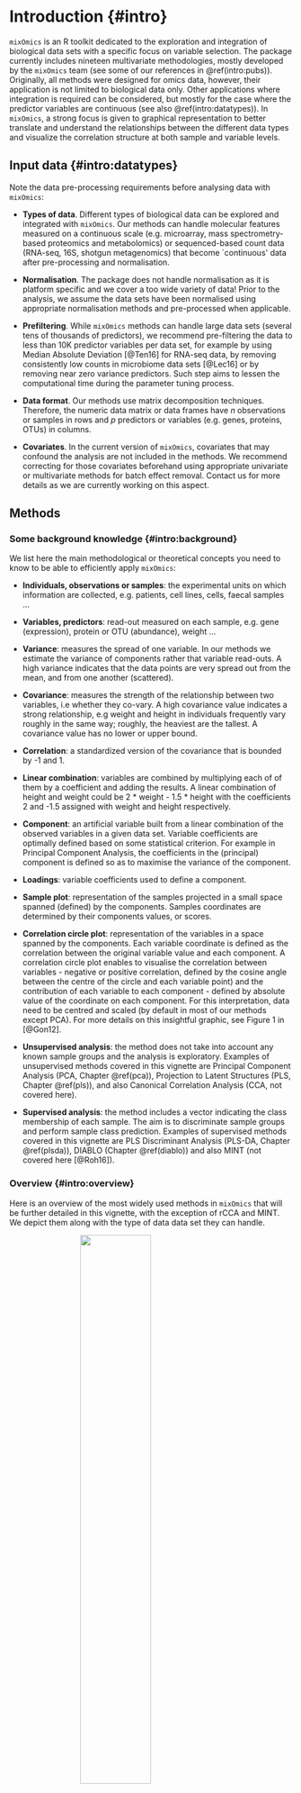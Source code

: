 





# Introduction {#intro}

`mixOmics` is an R toolkit dedicated to the exploration and integration of biological data sets with a specific focus on variable selection. The package currently includes nineteen multivariate methodologies, mostly developed by the `mixOmics` team (see some of our references in \@ref(intro:pubs)). Originally, all methods were designed for omics data, however, their application is not limited to biological data only. Other applications where integration is required can be considered, but mostly for the case where the predictor variables are continuous (see also \@ref(intro:datatypes)). 
In `mixOmics`, a strong focus is given to graphical representation to better translate and understand the relationships between the different data types and visualize the correlation structure at both sample and variable levels.

## Input data {#intro:datatypes}
Note the data pre-processing requirements before analysing data with `mixOmics`:

- **Types of data**. Different types of biological data can be explored and integrated with `mixOmics`. Our methods can handle molecular features measured on a continuous scale (e.g. microarray, mass spectrometry-based proteomics and metabolomics) or sequenced-based count data (RNA-seq, 16S, shotgun metagenomics) that become `continuous' data after pre-processing and normalisation. 


- **Normalisation**. The package does not handle normalisation as it is platform specific and we cover a too wide variety of data! Prior to the analysis, we assume the data sets have been normalised using appropriate normalisation methods and pre-processed when applicable. 

- **Prefiltering**. While `mixOmics` methods can handle large data sets (several tens of thousands of predictors), we recommend pre-filtering the data to less than 10K predictor variables per data set, for example by using Median Absolute Deviation [@Ten16] for RNA-seq data, by removing consistently low counts in microbiome data sets [@Lec16] or by removing near zero variance predictors. Such step aims to lessen the computational time during the parameter tuning process.

- **Data format**. 
Our methods use matrix decomposition techniques. Therefore, the numeric data matrix or data frames have $n$ observations or samples in rows and $p$ predictors or variables (e.g. genes, proteins, OTUs) in columns.

- **Covariates**. In the current version of `mixOmics`, covariates that may confound the analysis are not included in the methods. We recommend correcting for those covariates beforehand using appropriate univariate or multivariate methods for batch effect removal. Contact us for more details as we are currently working on this aspect.


## Methods

### Some background knowledge {#intro:background}

We list here the main methodological or theoretical concepts you need to know to be able to efficiently apply `mixOmics`:

- **Individuals, observations or samples**: the experimental units on which information are collected, e.g. patients, cell lines, cells, faecal samples ...

- **Variables, predictors**: read-out measured on each sample, e.g. gene (expression), protein or OTU (abundance), weight ... 

- **Variance**: measures the spread of one variable. In our methods we estimate the variance of components rather that variable read-outs. A high variance indicates that the data points are very spread out from the mean, and from one another (scattered). 

- **Covariance**: measures the strength of the relationship between two variables, i.e whether they co-vary. A high covariance value indicates a strong relationship, e.g weight and height in individuals frequently vary roughly in the same way; roughly, the heaviest are the tallest. A covariance value has no lower or upper bound.

- **Correlation**: a standardized version of the covariance that is bounded by -1 and 1.

- **Linear combination**: variables are combined by multiplying each of of them by a coefficient and adding the results. A linear combination of height and weight could be 2 $*$ weight - 1.5 $*$ height with the coefficients 2 and -1.5 assigned with weight and height respectively.

- **Component**: an artificial variable built from a linear combination of the observed variables in a given data set. Variable coefficients are optimally defined based on some statistical criterion. For example in Principal Component Analysis, the coefficients in the (principal) component is defined so as to maximise the variance of the component.

- **Loadings**: variable coefficients used to define a component.

- **Sample plot**: representation of the samples projected in a small space spanned (defined) by the components. Samples coordinates are determined by their components values, or scores. 

- **Correlation circle plot**: representation of the variables in a space spanned by the components. Each variable coordinate is defined as the correlation between the original variable value and each component. A correlation circle plot enables to visualise the correlation between variables - negative or positive correlation, defined by the cosine angle between the centre of the circle and each variable point) and the contribution of each variable to each component - defined by absolute value of the coordinate on each component. For this interpretation, data need to be centred and scaled (by default in most of our methods except PCA). For more details on this insightful graphic, see Figure 1 in [@Gon12]. 

- **Unsupervised analysis**: the method does not take into account any known sample groups and the analysis is exploratory. Examples of unsupervised methods covered in this vignette are Principal Component Analysis (PCA, Chapter \@ref(pca)), Projection to Latent Structures (PLS, Chapter \@ref(pls)), and also Canonical Correlation Analysis (CCA, not covered here).

- **Supervised analysis**: the method includes a vector indicating the class membership of each sample. The aim is to discriminate sample groups and perform sample class prediction.  Examples of supervised methods covered in this vignette are PLS Discriminant Analysis (PLS-DA, Chapter \@ref(plsda)), DIABLO (Chapter \@ref(diablo)) and also MINT (not covered here [@Roh16]).

### Overview {#intro:overview}

Here is an overview of the most widely used methods in `mixOmics` that will be further detailed in this vignette, with the exception of rCCA and MINT. We depict them along with the type of data data set they can handle. 

<!-- It can be displayed using the `overview` function.-->

<img src="Figures/overview-1.png" width="50%" style="display: block; margin: auto;" />


<div class="figure" style="text-align: center">
<img src="XtraFigs/Methods.png" alt="List of methods in mixOmics, sparse indicates methods that perform variable selection" width="60%" />
<p class="caption">(\#fig:methods)List of methods in mixOmics, sparse indicates methods that perform variable selection</p>
</div>

<div class="figure" style="text-align: center">
<img src="XtraFigs/cheatsheet.png" alt="Main functions and parameters of each method" width="100%" />
<p class="caption">(\#fig:cheatsheet)Main functions and parameters of each method</p>
</div>



### Key publications {#intro:pubs}

The methods implemented in `mixOmics` are described in detail in the following publications. A more extensive list can be found at this [link](http://mixomics.org/a-propos/publications/).

- **Overview and recent integrative methods**: Rohart F.,  Gautier, B, Singh, A, Le Cao, K. A. mixOmics: an [R package for 'omics feature selection and multiple data integration](http://journals.plos.org/ploscompbiol/article?id=10.1371/journal.pcbi.1005752). *PLoS Comput Biol* 13(11): e1005752.

- **Graphical outputs for integrative methods**: [@Gon12] Gonzalez I., Le Cao K.-A., Davis, M.D. and Dejean S. (2012) [Insightful graphical outputs to explore relationships between two omics data sets](https://biodatamining.biomedcentral.com/articles/10.1186/1756-0381-5-19). *BioData Mining* 5:19.

- **DIABLO**: Singh A, Gautier B, Shannon C, Vacher M, Rohart F, Tebbutt S, K-A. Le Cao. [DIABLO - multi-omics data integration for biomarker discovery.](https://www.biorxiv.org/content/early/2018/03/20/067611)

- **sparse PLS**: Le Cao K.-A., Martin P.G.P, Robert-Granie C. and Besse, P. (2009) [Sparse Canonical Methods for Biological Data Integration: application to a cross-platform study](http://www.biomedcentral.com/1471-2105/10/34/). *BMC Bioinformatics*, 10:34.

- **sparse PLS-DA**:Le Cao K.-A., Boitard S. and Besse P. (2011) [Sparse PLS Discriminant Analysis: biologically relevant feature selection and graphical displays for multiclass problems]( https://bmcbioinformatics.biomedcentral.com/articles/10.1186/1471-2105-12-253). *BMC Bioinformatics*, 22:253.

- **Multilevel approach for repeated measurements**: Liquet B, Le Cao K-A, Hocini H, Thiebaut R (2012). [A novel approach for biomarker selection and the integration of repeated measures experiments from two assays](https://bmcbioinformatics.biomedcentral.com/articles/10.1186/1471-2105-13-325). *BMC Bioinformatics*, 13:325

- **sPLS-DA for microbiome data**: Le Cao K-A$^*$, Costello ME $^*$, Lakis VA , Bartolo F, Chua XY, Brazeilles R and Rondeau P. (2016) [MixMC: Multivariate insights into Microbial Communities](http://journals.plos.org/plosone/article?id=10.1371/journal.pone.0160169).PLoS ONE 11(8): e0160169



## Outline of this Vignette

- **Chapter \@ref(start)** details some practical aspects to get started
- **Chapter \@ref(pca)**: Principal Components Analysis (PCA)
- **Chapter \@ref(plsda)**: Projection to Latent Structure - Discriminant Analysis (PLS-DA)
- **Chapter \@ref(pls)**: Projection to Latent Structures (PLS)
- **Chapter \@ref(diablo)**: Integrative analysis for multiple data sets (DIABLO)

Each of the methods chapter has the following outline:

1. Type of biological question to be answered
2. Brief description of an illustrative data set
3. Principle of the method
4. Quick start of the method with the main functions and arguments 
5. To go further: customized plots, additional graphical outputs and tuning parameters
6. FAQ

## Other methods not covered in this vignette

Other methods not covered in this document are described on our website and the following references:

- [regularised Canonical Correlation Analysis](http://www.mixOmics.org), see the **Methods** and **Case study** tabs, and [@Gon08] that describes CCA for large data sets.

- [Microbiome (16S, shotgun metagenomics) data analysis](http://www.mixOmics.org/mixmc), see also [@Lec16] and [kernel integration for microbiome data](http://mixomics.org/mixkernel). The latter is in collaboration with Drs J Mariette and Nathalie  Villa-Vialaneix (INRA Toulouse, France), an example is provided for the Tara ocean metagenomics and environmental data, see also [@Mar17].

- [MINT](http://mixomics.org/mixmint/) or P-integration to integrate independently generated transcriptomics data sets. An example in stem cells studies, see also [@Roh16].




